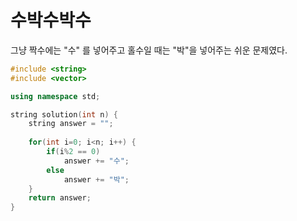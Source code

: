 # 수박수박수

그냥 짝수에는 "수" 를 넣어주고 홀수일 때는 "박"을 넣어주는 쉬운 문제였다.

```c++
#include <string>
#include <vector>

using namespace std;

string solution(int n) {
    string answer = "";
    
    for(int i=0; i<n; i++) {
        if(i%2 == 0)
            answer += "수";
        else
            answer += "박";
    }
    return answer;
}
```

